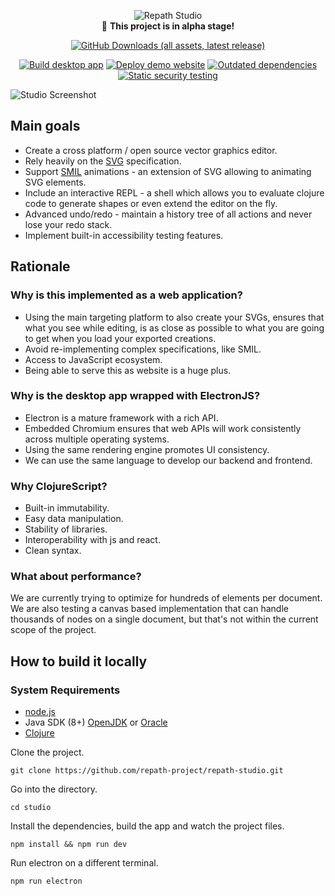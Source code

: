 <div align="center">

![Repath Studio](https://repath.studio/assets/images/banner.png)
<br>
 :construction: **This project is in alpha stage!**

[![GitHub Downloads (all assets, latest release)](https://img.shields.io/github/downloads/repath-project/repath-studio/latest/total?style=for-the-badge)](https://github.com/repath-project/repath-studio/releases/latest/)

[![Build desktop app](https://github.com/repath-project/repath-studio/actions/workflows/studio.yml/badge.svg)](https://github.com/repath-project/repath-studio/actions/workflows/studio.yml)
[![Deploy demo website](https://github.com/repath-project/repath-studio/actions/workflows/demo.yml/badge.svg)](https://github.com/repath-project/repath-studio/actions/workflows/demo.yml)
[![Outdated dependencies](https://github.com/repath-project/repath-studio/actions/workflows/dependencies.yml/badge.svg)](https://github.com/repath-project/repath-studio/actions/workflows/dependencies.yml)
[![Static security testing](https://github.com/repath-project/repath-studio/actions/workflows/clj-holmes.yml/badge.svg)](https://github.com/repath-project/repath-studio/actions/workflows/clj-holmes.yml)

</div>

![Studio Screenshot](https://repath.studio/assets/images/studio.png)

<!-- sponsors --><!-- sponsors -->

## Main goals

- Create a cross platform / open source vector graphics editor.
- Rely heavily on the [SVG](https://developer.mozilla.org/en-US/docs/Web/SVG) specification.
- Support [SMIL](https://developer.mozilla.org/en-US/docs/Web/SVG/SVG_animation_with_SMIL) animations - an extension of SVG allowing to animating SVG elements.
- Include an interactive REPL - a shell which allows you to evaluate clojure code to generate shapes or even extend the editor on the fly.
- Advanced undo/redo - maintain a history tree of all actions and never lose your redo stack.
- Implement built-in accessibility testing features.

## Rationale

### Why is this implemented as a web application?

- Using the main targeting platform to also create your SVGs, ensures that what you see while editing, is as close as possible to what you are going to get when you load your exported creations.
- Avoid re-implementing complex specifications, like SMIL.
- Access to JavaScript ecosystem.
- Being able to serve this as website is a huge plus.

### Why is the desktop app wrapped with ElectronJS?

- Electron is a mature framework with a rich API.
- Embedded Chromium ensures that web APIs will work consistently across multiple operating systems.
- Using the same rendering engine promotes UI consistency.
- We can use the same language to develop our backend and frontend.

### Why ClojureScript?

- Built-in immutability.
- Easy data manipulation.
- Stability of libraries.
- Interoperability with js and react.
- Clean syntax.

### What about performance?

We are currently trying to optimize for hundreds of elements per document. We are also testing a canvas based implementation that can handle thousands of nodes on a single document, but that's not within the current scope of the project.

## How to build it locally

### System Requirements
- [node.js](https://nodejs.org/)
- Java SDK (8+) [OpenJDK](https://openjdk.org/) or [Oracle](https://www.oracle.com/java/technologies/downloads/)
- [Clojure](https://clojure.org/guides/install_clojure)

Clone the project.
```
git clone https://github.com/repath-project/repath-studio.git
```
Go into the directory.
```
cd studio
```
Install the dependencies, build the app and watch the project files.
```
npm install && npm run dev
```
Run electron on a different terminal.
```
npm run electron
```
